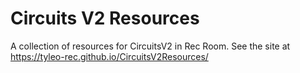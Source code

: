 # Circuits V2 Resources
A collection of resources for CircuitsV2 in Rec Room. See the site at https://tyleo-rec.github.io/CircuitsV2Resources/
